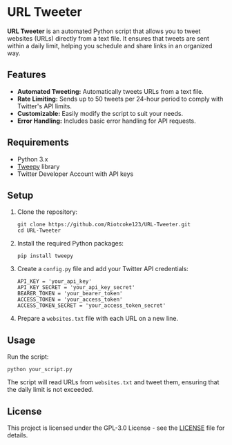 <!DOCTYPE html>
<html lang="en">
<head>
    <meta charset="UTF-8">
    <meta name="viewport" content="width=device-width, initial-scale=1.0">

</head>
<body>
    <h1>URL Tweeter</h1>
    <p><strong>URL Tweeter</strong> is an automated Python script that allows you to tweet websites (URLs) directly from a text file. It ensures that tweets are sent within a daily limit, helping you schedule and share links in an organized way.</p>
    <h2>Features</h2>
    <ul>
        <li><strong>Automated Tweeting:</strong> Automatically tweets URLs from a text file.</li>
        <li><strong>Rate Limiting:</strong> Sends up to 50 tweets per 24-hour period to comply with Twitter's API limits.</li>
        <li><strong>Customizable:</strong> Easily modify the script to suit your needs.</li>
        <li><strong>Error Handling:</strong> Includes basic error handling for API requests.</li>
    </ul>
    <h2>Requirements</h2>
    <ul>
        <li>Python 3.x</li>
        <li><a href="https://www.tweepy.org/" target="_blank">Tweepy</a> library</li>
        <li>Twitter Developer Account with API keys</li>
    </ul>
    <h2>Setup</h2>
    <ol>
        <li>Clone the repository:
            <pre><code>git clone https://github.com/Riotcoke123/URL-Tweeter.git
cd URL-Tweeter</code></pre>
        </li>
        <li>Install the required Python packages:
            <pre><code>pip install tweepy</code></pre>
        </li>
        <li>Create a <code>config.py</code> file and add your Twitter API credentials:
            <pre><code>API_KEY = 'your_api_key'
API_KEY_SECRET = 'your_api_key_secret'
BEARER_TOKEN = 'your_bearer_token'
ACCESS_TOKEN = 'your_access_token'
ACCESS_TOKEN_SECRET = 'your_access_token_secret'</code></pre>
        </li>
        <li>Prepare a <code>websites.txt</code> file with each URL on a new line.</li>
    </ol>
    <h2>Usage</h2>
    <p>Run the script:</p>
    <pre><code>python your_script.py</code></pre>
    <p>The script will read URLs from <code>websites.txt</code> and tweet them, ensuring that the daily limit is not exceeded.</p>
    <h2>License</h2>
    <p>This project is licensed under the GPL-3.0 License - see the <a href="LICENSE" target="_blank">LICENSE</a> file for details.</p>
</body>
</html>
